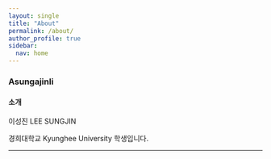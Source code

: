 ```yaml
---
layout: single
title: "About"
permalink: /about/
author_profile: true
sidebar:
  nav: home
---
```


### Asungajinli
#### 소개
이성진 LEE SUNGJIN<br>

경희대학교 Kyunghee University
학생입니다.

---
